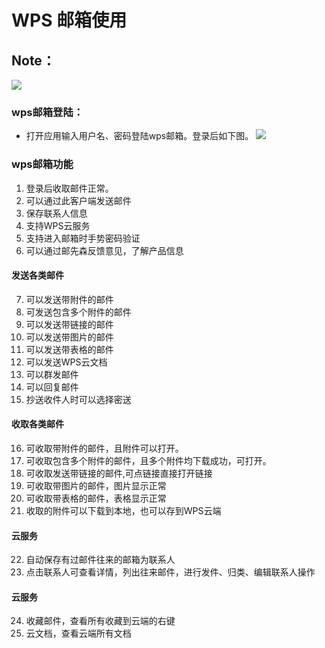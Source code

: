 # WPS 邮箱使用
## Note：  
 ![](https://github.com/openthos/community-analysis/blob/master/pic/using-instractions-pic/wps-email.png)

### wps邮箱登陆：  
- 打开应用输入用户名、密码登陆wps邮箱。登录后如下图。
 ![](https://github.com/openthos/community-analysis/blob/master/pic/using-instractions-pic/tmp_4543-Screenshot_2016-12-27-15-54-231526350674.png)

### wps邮箱功能
1. 登录后收取邮件正常。
2. 可以通过此客户端发送邮件
3. 保存联系人信息
4. 支持WPS云服务
5. 支持进入邮箱时手势密码验证
6. 可以通过邮先森反馈意见，了解产品信息

#### 发送各类邮件
7. 可以发送带附件的邮件
8. 可发送包含多个附件的邮件
9. 可以发送带链接的邮件
10. 可以发送带图片的邮件
11. 可以发送带表格的邮件
12. 可以发送WPS云文档
13. 可以群发邮件
14. 可以回复邮件
15. 抄送收件人时可以选择密送

#### 收取各类邮件
16. 可收取带附件的邮件，且附件可以打开。
17. 可收取包含多个附件的邮件，且多个附件均下载成功，可打开。
18. 可收取发送带链接的邮件,可点链接直接打开链接
19. 可收取带图片的邮件，图片显示正常
20. 可收取带表格的邮件，表格显示正常
21. 收取的附件可以下载到本地，也可以存到WPS云端

#### 云服务
22. 自动保存有过邮件往来的邮箱为联系人
23. 点击联系人可查看详情，列出往来邮件，进行发件、归类、编辑联系人操作

#### 云服务
24. 收藏邮件，查看所有收藏到云端的右键
25. 云文档，查看云端所有文档
